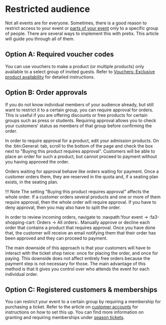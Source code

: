 # Restricted audience 

Not all events are for everyone. 
Sometimes, there is a good reason to restrict access to your event or [parts of your event](sessions.md) only to a specific group of people. 
There are several ways to implement this with pretix. 
This article will guide you through all of them. 

## Option A: Required voucher codes

You can use vouchers to make a product (or multiple products) only available to a select group of invited guests. 
Refer to [Vouchers: Exclusive product availability](../vouchers.md#exclusive-product-availability) for detailed instructions. 

## Option B: Order approvals

If you do not know individual members of your audience already, but still want to restrict it to a certain group, you can require approval for orders. 
This is useful if you are offering discounts or free products for certain groups such as press or students. 
Requiring approval allows you to check your customers' status as members of that group before confirming the order. 

In order to require approval for a product, edit your admission products.
On the :btn:General: tab, scroll to the bottom of the page and check the box next to "Buying this product requires approval". 
Customers will be able to place an order for such a product, but cannot proceed to payment without you having approved the order. 

Orders waiting for approval behave like orders waiting for payment. 
Once a customer orders them, they are reserved in the quota and, if a seating plan exists, in the seating plan. 

!!! Note 
    The setting "Buying this product requires approval" affects the whole order. 
    If a customer orders several products and one or more of them require approval, then the whole order will require approval. 
    If you have to deny approval, then you may also have to split the order. 

In order to review incoming orders, navigate to :navpath:Your event → :fa3-shopping-cart: Orders → All orders:. 
Manually approve or decline each order that contains a product that requires approval. 
Once you have done that, the customer will receive an email notifying them that their order has been approved and they can proceed to payment. 

The main downside of this approach is that your customers will have to interact with the ticket shop twice: once for placing the order, and once for paying. 
This downside does not affect entirely free orders because the payment step is not necessary for those. 
The main advantage of this method is that it gives you control over who attends the event for each individual order. 

## Option C: Registered customers & memberships

You can restrict your event to a certain group by requiring a membership for purchasing a ticket.
Refer to the article on [customer accounts](../customer-accounts.md) for instructions on how to set this up. 
You can find more information on granting and requiring memberships under [season tickets](index.md#option-a-memberships-and-multiple-tickets). 
